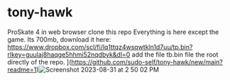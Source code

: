 # tony-hawk
ProSkate 4 in web browser
clone this repo
Everything is here except the game. Its 700mb, download it here: https://www.dropbox.com/scl/fi/lq1ttqz4wsqwtkln1d7uu/tp.bin?rlkey=guulaj8haqge5hhmi52nqdbyk&dl=0
add the file tb.bin file the root directly of the repo.
](https://github.com/sudo-self/tony-hawk/new/main?readme=1)![Screenshot 2023-08-31 at 2 50 02 PM](https://github.com/do-self/tony-hawk/assets/119916323/ba04767a-84e4-417d-9a3f-f5b9252aa323)
